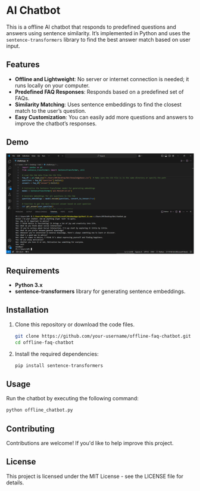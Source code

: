 # AI Chatbot

This is a offline AI chatbot that responds to predefined questions and answers using sentence similarity. It’s implemented in Python and uses the `sentence-transformers` library to find the best answer match based on user input.

## Features

- **Offline and Lightweight**: No server or internet connection is needed; it runs locally on your computer.
- **Predefined FAQ Responses**: Responds based on a predefined set of FAQs.
- **Similarity Matching**: Uses sentence embeddings to find the closest match to the user’s question.
- **Easy Customization**: You can easily add more questions and answers to improve the chatbot’s responses.

## Demo

![Chatbot Demo Screenshot](https://github.com/Shahzeb-Ali-Web-Developer/chatbot/blob/Shahzeb-Ali-Web-Developer/resources/demo.png)

## Requirements

- **Python 3.x**
- **sentence-transformers** library for generating sentence embeddings.

## Installation

1. Clone this repository or download the code files.

    ```bash
    git clone https://github.com/your-username/offline-faq-chatbot.git
    cd offline-faq-chatbot
    ```

2. Install the required dependencies:

    ```bash
    pip install sentence-transformers
    ```

## Usage

Run the chatbot by executing the following command:

```bash
python offline_chatbot.py
```


## Contributing

Contributions are welcome! If you'd like to help improve this project.


## License

This project is licensed under the MIT License - see the LICENSE file for details.
